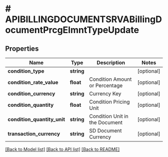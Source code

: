 # # APIBILLINGDOCUMENTSRVABillingDocumentPrcgElmntTypeUpdate

## Properties

Name | Type | Description | Notes
------------ | ------------- | ------------- | -------------
**condition_type** | **string** |  | [optional]
**condition_rate_value** | **float** | Condition Amount or Percentage | [optional]
**condition_currency** | **string** | Currency Key | [optional]
**condition_quantity** | **float** | Condition Pricing Unit | [optional]
**condition_quantity_unit** | **string** | Condition Unit in the Document | [optional]
**transaction_currency** | **string** | SD Document Currency | [optional]

[[Back to Model list]](../../README.md#models) [[Back to API list]](../../README.md#endpoints) [[Back to README]](../../README.md)

